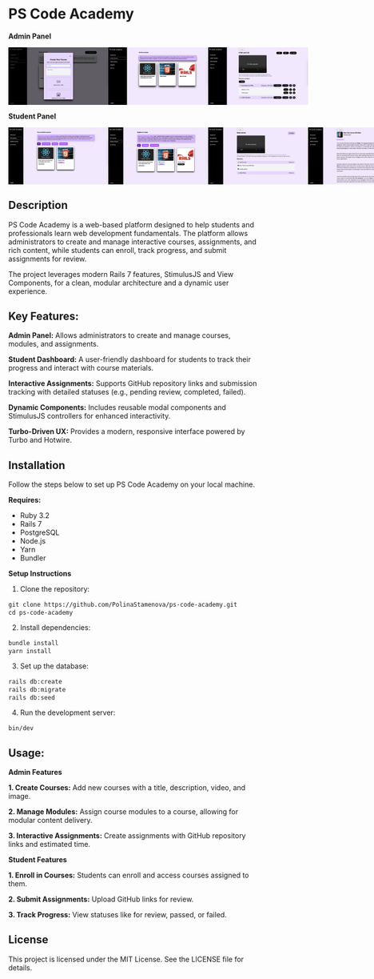 # PS Code Academy

**Admin Panel**

<div style="display: flex; justify-content: space-between;">
  <img src="app/assets/images/project_img_1.png" alt="ProjectImage1" width="200">
  <img src="app/assets/images/project_img_2.png" alt="ProjectImage2" width="200">
  <img src="app/assets/images/project_img_3.png" alt="ProjectImage3" width="200">
</div>

**Student Panel**

<div style="display: flex; justify-content: space-between;">
  <img src="app/assets/images/project_img_4.png" alt="ProjectImage4" width="200">
  <img src="app/assets/images/project_img_5.png" alt="ProjectImage5" width="200">
  <img src="app/assets/images/project_img_6.png" alt="ProjectImage6" width="200">
  <img src="app/assets/images/project_img_7.png" alt="ProjectImage6" width="200">
</div>

## Description
PS Code Academy is a web-based platform designed to help students and professionals learn web development fundamentals. The platform allows administrators to create and manage interactive courses, assignments, and rich content, while students can enroll, track progress, and submit assignments for review.

The project leverages modern Rails 7 features, StimulusJS and View Components, for a clean, modular architecture and a dynamic user experience.

## Key Features:

**Admin Panel:** Allows administrators to create and manage courses, modules, and assignments.

**Student Dashboard:** A user-friendly dashboard for students to track their progress and interact with course materials.

**Interactive Assignments:** Supports GitHub repository links and submission tracking with detailed statuses (e.g., pending review, completed, failed).

**Dynamic Components:** Includes reusable modal components and StimulusJS controllers for enhanced interactivity.

**Turbo-Driven UX:** Provides a modern, responsive interface powered by Turbo and Hotwire.

## Installation
Follow the steps below to set up PS Code Academy on your local machine.

**Requires:**
- Ruby 3.2
- Rails 7
- PostgreSQL
- Node.js
- Yarn
- Bundler

**Setup Instructions**

1. Clone the repository:

```
git clone https://github.com/PolinaStamenova/ps-code-academy.git
cd ps-code-academy
```

2. Install dependencies:

```
bundle install
yarn install
```

3. Set up the database:
```
rails db:create
rails db:migrate
rails db:seed
```

4. Run the development server:
```
bin/dev
```


## Usage:

**Admin Features**

**1. Create Courses:** Add new courses with a title, description, video, and image.

**2. Manage Modules:** Assign course modules to a course, allowing for modular content delivery.

**3. Interactive Assignments:** Create assignments with GitHub repository links and estimated time.

**Student Features**

**1. Enroll in Courses:** Students can enroll and access courses assigned to them.

**2. Submit Assignments:** Upload GitHub links for review.

**3. Track Progress:** View statuses like for review, passed, or failed.

## License

This project is licensed under the MIT License. See the LICENSE file for details.


